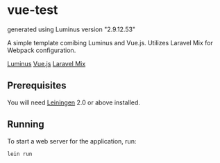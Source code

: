 # vue-test

generated using Luminus version "2.9.12.53"

A simple template comibing Luminus and Vue.js. Utilizes Laravel Mix for Webpack configuration.

[Luminus](http://www.luminusweb.net)
[Vue.js](https://vuejs.org)
[Laravel Mix](https://laravel.com/docs/master/mix)

## Prerequisites

You will need [Leiningen][1] 2.0 or above installed.

[1]: https://github.com/technomancy/leiningen

## Running

To start a web server for the application, run:

    lein run
